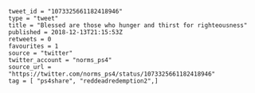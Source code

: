 ```
tweet_id = "1073325661182418946"
type = "tweet"
title = "Blessed are those who hunger and thirst for righteousness"
published = 2018-12-13T21:15:53Z
retweets = 0
favourites = 1
source = "twitter"
twitter_account = "norms_ps4"
source_url = "https://twitter.com/norms_ps4/status/1073325661182418946"
tag = [ "ps4share", "reddeadredemption2",]
```

<p class='image'><img src='http://mnf.m17s.net/2018/12/13/DuU3_6gWsAADnVO.jpg' alt=''></p>

